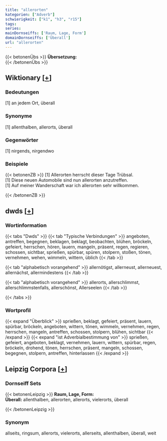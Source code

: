```yaml
---
title: "allerorten"
kategorien: ["Adverb"]
schwierigkeit: ["k1", "h3", "r15"]
tags:
series:
mainDornseiffs: ['Raum, Lage, Form']
domainDornseiffs: ['Überall']
url: "allerorten"
---
```


{{< betonenÜbs >}}
**Übersetzung:**  
{{< /betonenÜbs >}}

## Wiktionary [[+](https://de.wiktionary.org/wiki/allerorten)]

### Bedeutungen
[1] an jedem Ort, überall  

### Synonyme
[1] allenthalben, allerorts, überall  

### Gegenwörter
[1] nirgends, nirgendwo  

### Beispiele
{{< betonenZB >}}
[1] Allerorten herrscht dieser Tage Trübsal.  
[1] Diese neuen Automobile sind nun allerorten anzutreffen.  
[1] Auf meiner Wanderschaft war ich allerorten sehr willkommen.  

{{< /betonenZB >}}


## dwds [[+](https://www.dwds.de/wb/allerorten)]

### Wortinformation
{{< tabs "Dwds" >}}
{{< tab "Typische Verbindungen" >}}
angeboten, antreffen, begegnen, beklagen, beklagt, beobachten, blühen, bröckeln, gefeiert, herrschen, hören, lauern, mangeln, präsent, regen, regieren, schossen, sichtbar, sprießen, spürbar, spüren, stolpern, stoßen, tönen, vernehmen, wehen, wimmeln, wittern, üblich
{{< /tab >}}

{{< tab "alphabetisch vorangehend" >}}
allernötigst, allerneust, allerneuest, allernächst, allermindestens
{{< /tab >}}

{{< tab "alphabetisch vorangehend" >}}
allerorts, allerschlimmst, allerschlimmstenfalls, allerschönst, Allerseelen
{{< /tab >}}

{{< /tabs >}}

### Wortprofil
{{< expand "Überblick" >}} sprießen, beklagt, gefeiert, präsent, lauern, spürbar, bröckeln, angeboten, wittern, tönen, wimmeln, vernehmen, regen, herrschen, mangeln, antreffen, schossen, stolpern, blühen, sichtbar {{< /expand >}}
{{< expand "ist Adverbialbestimmung von" >}} sprießen, gefeiert, angeboten, beklagt, vernehmen, lauern, wittern, spürbar, regen, bröckeln, drohend, tönen, herrschen, präsent, mangeln, schossen, begegnen, stolpern, antreffen, hinterlassen {{< /expand >}}

## Leipzig Corpora [[+](https://corpora.uni-leipzig.de/en/res?word=allerorten&corpusId=deu_newscrawl-public_2018)]

### Dornseiff Sets
{{< betonenLeipzig >}}
**Raum, Lage, Form:**  
**Überall:** allenthalben, allerorten, allerorts, vielerorts, überall  

{{< /betonenLeipzig >}}

### Synonym
allseits, ringsum, allerorts, vielerorts, allerseits, allenthalben, überall, weit

